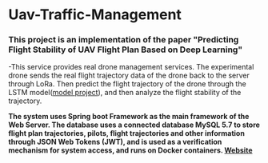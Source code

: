 # Uav-Traffic-Management

### This project is an implementation of the paper "Predicting Flight Stability of UAV Flight Plan Based on Deep Learning"
-This service provides real drone management services. The experimental drone sends the real flight trajectory data of the drone back to the server through LoRa. 
Then predict the flight trajectory of the drone through the LSTM model([model project](https://github.com/ShawnSWu/Predict-Trajectory-LSTM-Model)), and then analyze the flight stability of the trajectory. 

**The system uses Spring boot Framework as the main framework of the Web Server. The database uses a connected database MySQL 5.7 to store flight plan trajectories, pilots, flight trajectories and other information through JSON Web Tokens (JWT), and is used as a verification mechanism for system access, and runs on Docker containers. [Website](http://utm-system-frontend.herokuapp.com/realtime_map/html/drone-map.html)**
